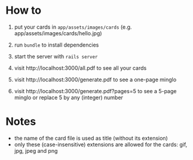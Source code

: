 # How to

1. put your cards in `app/assets/images/cards` (e.g. app/assets/images/cards/hello.jpg)

2. run `bundle` to install dependencies

3. start the server with `rails server`

4. visit http://localhost:3000/all.pdf to see all your cards

5. visit http://localhost:3000/generate.pdf to see a one-page minglo

6. visit http://localhost:3000/generate.pdf?pages=5 to see a 5-page minglo or replace 5 by any (integer) number

# Notes

- the name of the card file is used as title (without its extension)
- only these (case-insensitive) extensions are allowed for the cards: gif, jpg, jpeg and png
